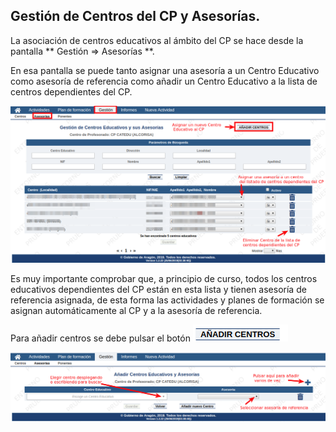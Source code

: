 ## Gestión de Centros del CP y Asesorías.

La asociación de centros educativos al ámbito del CP se hace desde la pantalla ** Gestión &rArr; Asesorías **.

En esa pantalla se puede tanto asignar una asesoría a un Centro Educativo como asesoría de referencia como añadir un Centro Educativo a la lista de centros dependientes del CP.

![](https://raw.githubusercontent.com/catedu/manualdoceo/master/assets/Seleccion_781.png)

Es muy importante comprobar que, a principio de curso, todos los centros educativos dependientes del CP están en esta lista y tienen asesoría de referencia asignada, de esta forma las actividades y planes de formación se asignan automáticamente al CP y a la asesoría de referencia.


Para añadir centros se debe pulsar el botón ![](https://raw.githubusercontent.com/catedu/manualdoceo/master/assets/Seleccion_782.png)

![](https://raw.githubusercontent.com/catedu/manualdoceo/master/assets/Seleccion_783.png)